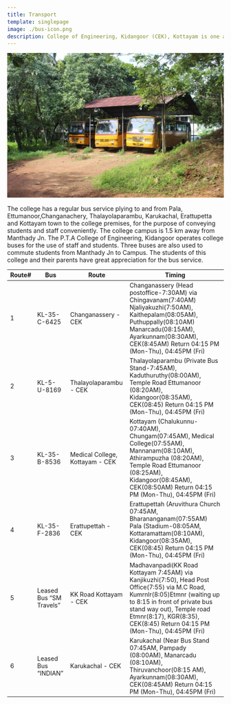 ```yaml
---
title: Transport
template: singlepage
image: ./bus-icon.png
description: College of Engineering, Kidangoor (CEK), Kottayam is one among the premier institutions in the state. The college is governed by the Co-operative Academy of Professional Education established by the Government of Kerala. The admissions are based on the rank obtained by the students in the State Entrance examinations and functioning of the college is according to the rules and regulations formulated by the Government of Kerala.
---
```


![Buses](bus.jpg)

The college has a regular bus service plying to and from Pala, Ettumanoor,Changanachery, Thalayolaparambu, Karukachal, Erattupetta and Kottayam town to the college premises, for the purpose of conveying students and staff conveniently. The college campus is 1.5 km away from Manthady Jn. The P.T.A College of Engineering, Kidangoor operates college buses for the use of staff and students. Three buses are also used to commute students from Manthady Jn to Campus. The students of this college and their parents have great appreciation for the bus service.

|    Route#    |    Bus    |    Route    |    Timing    |
|--------------|---------------------------------|---------------------------------------|--------------------------------------------------------------------------------------------------------------------------------------------------------------------------------------------------------------------------------------------------------------------------------------|
|    1    |    KL-35-C-6425    |    Changanassery - CEK    |    Changanassery (Head postoffice-7:30AM) via Chingavanam(7:40AM)   Njaliyakuzhi(7:50AM), Kaithepalam(08:05AM), Puthuppally(08:10AM) Manarcadu(08:15AM),   Ayarkunnam(08:30AM), CEK(8:45AM)   Return 04:15 PM (Mon-Thu), 04:45PM (Fri)    |
|    2    |    KL-5-U-8169    |    Thalayolaparambu - CEK    |    Thalayolaparambu (Private Bus Stand-7:45AM),   Kaduthuruthy(08:00AM), Temple Road Ettumanoor (08:20AM), Kidangoor(08:35AM),   CEK(08:45)   Return 04:15 PM (Mon-Thu), 04:45PM (Fri)    |
|    3    |    KL-35-B-8536    |    Medical College, Kottayam - CEK    |    Kottayam (Chalukunnu-07:40AM),  Chungam(07:45AM), Medical College(07:55AM),   Mannanam(08:10AM), Athirampuzha (08:20AM), Temple Road Ettumanoor (08:25AM),   Kidangoor(08:45AM), CEK(08:50AM)   Return 04:15 PM (Mon-Thu), 04:45PM (Fri)    |
|    4    |    KL-35-F-2836    |    Erattupettah - CEK    |    Erattupettah (Aruvithura Church 07:45AM, Bharananganam(07:55AM)   Pala (Stadium-08:05AM, Kottaramattam(08:10AM), Kidangoor(08:35AM), CEK(08:45)   Return 04:15 PM (Mon-Thu), 04:45PM (Fri)    |
|    5    |    Leased Bus   “SM Travels”    |    KK Road Kottayam - CEK    |    Madhavanpadi(KK Road Kottayam 7:45AM) via Kanjikuzhi(7:50),   Head Post Office(7:55) via M.C Road, Kumrnlr(8:05)Etmnr (waiting up to 8:15   in front of private bus stand way out),   Temple road Etmnr(8:17), KGR(8:35), CEK(8:45)   Return 04:15 PM (Mon-Thu), 04:45PM (Fri)    |
|    6    |    Leased Bus   “INDIAN”    |    Karukachal - CEK    |    Karukachal (Near Bus Stand 07:45AM, Pampady (08:00AM),   Manarcadu (08:10AM), Thiruvanchoor(08:15 AM), Ayarkunnam(08:30AM),   CEK(08:45AM)   Return 04:15 PM (Mon-Thu), 04:45PM (Fri)    |  
